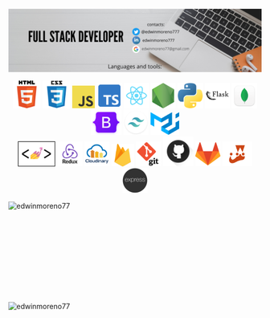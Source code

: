 <a href="https://www.linkedin.com/in/edwinmoreno777/" target="_blank"> <img alt="html" src="https://github.com/edwinmoreno77/edwinmoreno77/blob/main/Edwin%20Moreno%20(2).png"> </a>

<p align="center">
  <a href="https://www.linkedin.com/in/edwinmoreno777/" target="_blank"><img height="55" alt="html" src="https://github.com/edwinmoreno77/edwinmoreno77/blob/main/html.png"></a> 
  <a href="https://www.linkedin.com/in/edwinmoreno777/" target="_blank"><img height="55" alt="css" src="https://github.com/edwinmoreno77/edwinmoreno77/blob/main/css.png"></a>
  <a href="https://www.linkedin.com/in/edwinmoreno777/" target="_blank"><img height="45" alt="javascript" src="https://github.com/edwinmoreno77/edwinmoreno77/blob/main/javascript.png"></a>
  <a href="https://www.typescriptlang.org/" target="_blank"><img height="50" alt="typescript" src="https://github.com/edwinmoreno77/edwinmoreno77/blob/main/typescript-1024.png"></a>
  <a href="https://www.linkedin.com/in/edwinmoreno777/" target="_blank"><img height="50" alt="react" src="https://github.com/edwinmoreno77/edwinmoreno77/blob/main/react.png"></a>
  <a href="https://www.linkedin.com/in/edwinmoreno777/" target="_blank"><img height="50" alt="nodejs" src="https://github.com/edwinmoreno77/edwinmoreno77/blob/main/nodejs.png"></a>
  <a href="https://www.linkedin.com/in/edwinmoreno777/" target="_blank"><img height="50" alt="python" src="https://github.com/edwinmoreno77/edwinmoreno77/blob/main/python.png"></a>
  <a href="https://www.linkedin.com/in/edwinmoreno777/" target="_blank"><img height="50" alt="python" src="https://github.com/edwinmoreno77/edwinmoreno77/blob/main/flask-logo-icon.png"></a>
  <a href="https://www.linkedin.com/in/edwinmoreno777/" target="_blank"><img height="50" alt="MongoDB" src="https://github.com/edwinmoreno77/edwinmoreno77/blob/main/mongodb_compass.png"></a>
  <a href="https://www.linkedin.com/in/edwinmoreno777/" target="_blank"><img height="50" alt="Bootstrap" src="https://github.com/edwinmoreno77/edwinmoreno77/blob/main/bootstrap-logo-shadow.png"></a>
  <a href="https://tailwindcss.com/" target="_blank"><img height="50" alt="tailwind" src="https://github.com/edwinmoreno77/edwinmoreno77/blob/main/tailwind.png"></a>
  <a href="https://mui.com/" target="_blank"><img height="45" alt="materialUI" src="https://github.com/edwinmoreno77/edwinmoreno77/blob/main/material-ui-logo.png"></a>
  <br/>
  <a href="https://styled-components.com" target="_blank"><img height="50" alt="materialUI" src="https://github.com/edwinmoreno77/edwinmoreno77/blob/main/styled-components-color.png"></a>
  <a href="https://redux.js.org/" target="_blank"><img height="50" alt="Redux" src="https://github.com/edwinmoreno77/edwinmoreno77/blob/main/Redux.png"></a> 
  <a href="https://cloudinary.com/" target="_blank"><img height="50" alt="cloudinary" src="https://github.com/edwinmoreno77/edwinmoreno77/blob/main/cloudinary.png"></a>
  <a href="https://firebase.google.com/" target="_blank"><img height="45" alt="firebase" src="https://github.com/edwinmoreno77/edwinmoreno77/blob/main/firebase.png"></a>
  <a href="https://www.linkedin.com/in/edwinmoreno777/" target="_blank"><img height="50" alt="git" src="https://github.com/edwinmoreno77/edwinmoreno77/blob/main/logo-git.png"></a>
  <a href="https://github.com" target="_blank"><img height="60" alt="github" src="https://github.com/edwinmoreno77/edwinmoreno77/blob/main/github.png"></a>
  <a href="https://gitlab.com/" target="_blank"><img height="50" alt="gitlab" src="https://github.com/edwinmoreno77/edwinmoreno77/blob/main/gitlab.png"></a>
  <a href="https://jestjs.io/" target="_blank"><img height="50" src="https://github.com/edwinmoreno77/edwinmoreno77/blob/main/JEST.png" alt="jest" src="https://github.com/edwinmoreno77/edwinmoreno77/blob/main/firebase.png"></a>
  <a href="https://www.linkedin.com/in/edwinmoreno777/" target="_blank"><img height="50" alt="express" src="https://github.com/edwinmoreno77/edwinmoreno77/blob/main/express-2.png"></a>
</p>

<img align="left" src="https://github-readme-stats.vercel.app/api/top-langs?username=edwinmoreno77&show_icons=true&locale=en&layout=compact" width="380" height="200" alt="edwinmoreno77"/> 
<img align="left" src="https://github-readme-stats.vercel.app/api?username=edwinmoreno77&show_icons=true&locale=en" width="380" height="200" alt="edwinmoreno77"/>


